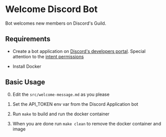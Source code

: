 # Welcome Discord Bot

Bot welcomes new members on Discord's Guild.

## Requirements

- Create a bot application on [Discord's developers portal](https://discord.com/developers/applications). Special attention to the [intent permissions](https://discordpy.readthedocs.io/en/latest/intents.html)

- Install Docker

## Basic Usage

0. Edit the ``src/welcome-message.md`` as you please

1. Set the API_TOKEN env var from the Discord Application bot

2. Run ``make`` to build and run the docker container

3. When you are done run ``make clean`` to remove the docker container and image